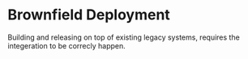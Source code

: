 # Brownfield Deployment

Building and releasing on top of existing legacy systems, requires the integeration to be correcly happen.